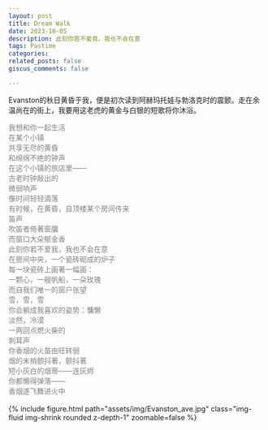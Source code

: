 ```yaml
---
layout: post
title: Dream Walk
date: 2023-10-05
description: 此刻你若不爱我，我也不会在意
tags: Pastime 
categories: 
related_posts: false
giscus_comments: false

---
```


Evanston的秋日黄昏于我，便是初次读到阿赫玛托娃与勃洛克时的震颤。走在余温尚在的街上，我要用这老虎的黄金与白银的短歌将你沐浴。

<style>
/* p { */
  line-height: 1.2;
/* } */
</style>

<span style="color: grey;">
我想和你一起生活<br>
在某个小镇<br>
共享无尽的黄昏<br>
和绵绵不绝的钟声<br>
在这个小镇的旅店里——<br>
古老时钟敲出的<br>
微弱响声<br>
像时间轻轻滴落<br>
</span>

<span style="color: grey;">
有时候，在黄昏，自顶楼某个房间传来<br>
笛声<br>
吹笛者倚著窗牖<br>
而窗口大朵郁金香<br>
此刻你若不爱我，我也不会在意<br>
在房间中央，一个瓷砖砌成的炉子<br>
每一块瓷砖上画著一幅画：<br>
一颗心，一艘帆船，一朵玫瑰<br>
而自我们唯一的窗户张望<br>
雪，雪，雪<br>
你会躺成我喜欢的姿势：慵懒<br>
淡然，冷漠<br>
一两回点燃火柴的<br>
刺耳声<br>
你香烟的火苗由旺转弱<br>
烟的末梢颤抖著，颤抖著<br>
短小灰白的烟蒂——连灰烬<br>
你都懒得弹落——<br>
香烟遂飞舞进火中<br>
</span>

<br>

<style>
    /* Adjust the image size to zoom in to 60% */
    .img-shrink {
        width: 60%;
        height: auto;
    }
</style>

<div class="row mt-3">
    <div class="col-sm mt-3 mt-md-0">
        {% include figure.html path="assets/img/Evanston_ave.jpg" class="img-fluid img-shrink rounded z-depth-1" zoomable=false %}
    </div>

</div>
<!-- <div class="caption">
    A simple, elegant caption looks good between image rows, after each row, or doesn't have to be there at all.
</div>
 -->

